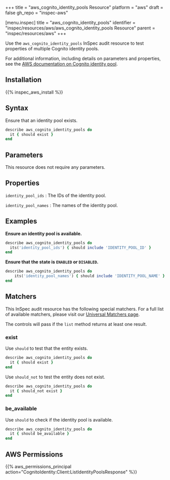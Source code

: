+++
title = "aws_cognito_identity_pools Resource"
platform = "aws"
draft = false
gh_repo = "inspec-aws"

[menu.inspec]
title = "aws_cognito_identity_pools"
identifier = "inspec/resources/aws/aws_cognito_identity_pools Resource"
parent = "inspec/resources/aws"
+++

Use the `aws_cognito_identity_pools` InSpec audit resource to test properties of multiple Cognito identity pools.

For additional information, including details on parameters and properties, see the [AWS documentation on Cognito identity pool](https://docs.aws.amazon.com/AWSCloudFormation/latest/UserGuide/aws-resource-cognito-identitypool.html).

## Installation

{{% inspec_aws_install %}}

## Syntax

Ensure that an identity pool exists.

```ruby
describe aws_cognito_identity_pools do
  it { should exist }
end
```

## Parameters

This resource does not require any parameters.

## Properties

`identity_pool_ids`
: The IDs of the identity pool.

`identity_pool_names`
: The names of the identity pool.

## Examples

**Ensure an identity pool is available.**

```ruby
describe aws_cognito_identity_pools do
  its('identity_pool_ids') { should include 'IDENTITY_POOL_ID' }
end
```

**Ensure that the state is `ENABLED` or `DISABLED`.**

```ruby
describe aws_cognito_identity_pools do
    its('identity_pool_names') { should include 'IDENTITY_POOL_NAME' }
end
```

## Matchers

This InSpec audit resource has the following special matchers. For a full list of available matchers, please visit our [Universal Matchers page](https://www.inspec.io/docs/reference/matchers/).

The controls will pass if the `list` method returns at least one result.

### exist

Use `should` to test that the entity exists.
```ruby
describe aws_cognito_identity_pools do
  it { should exist }
end
```

Use `should_not` to test the entity does not exist.
```ruby
describe aws_cognito_identity_pools do
  it { should_not exist }
end
```

### be_available

Use `should` to check if the identity pool is available.
```ruby
describe aws_cognito_identity_pools do
  it { should be_available }
end
```

## AWS Permissions

{{% aws_permissions_principal action="CognitoIdentity:Client:ListIdentityPoolsResponse" %}}
